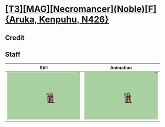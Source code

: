 # [\[T3\]\[MAG\]\[Necromancer\]\(Noble\)\[F\]{Aruka, Kenpuhu, N426}](../)

## Credit


	
## Staff

| Still | Animation |
| :---: | :-------: |
| ![Staff still](./Staff_000.png) | ![Staff animation](./Staff.gif) |
